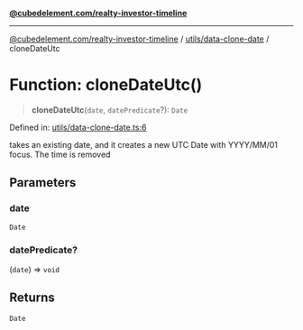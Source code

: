 [**@cubedelement.com/realty-investor-timeline**](../../../index.md)

---

[@cubedelement.com/realty-investor-timeline](../../../modules.md) / [utils/data-clone-date](../index.md) / cloneDateUtc

# Function: cloneDateUtc()

> **cloneDateUtc**(`date`, `datePredicate`?): `Date`

Defined in: [utils/data-clone-date.ts:6](https://github.com/kvernon/realty-investor-timeline/blob/806c805529d356deb12c125749ddea89a26850dd/src/utils/data-clone-date.ts#L6)

takes an existing date, and it creates a new UTC Date with YYYY/MM/01 focus. The time is removed

## Parameters

### date

`Date`

### datePredicate?

(`date`) => `void`

## Returns

`Date`

